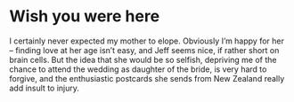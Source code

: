 Wish you were here
==================
I certainly never expected my mother to elope. Obviously I’m happy for her – finding love at her age isn’t easy, and Jeff seems nice, if rather short on brain cells. But the idea that she would be so selfish, depriving me of the chance to attend the wedding as daughter of the bride, is very hard to forgive, and the enthusiastic postcards she sends from New Zealand really add insult to injury. 
